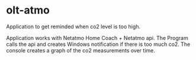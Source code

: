 # olt-atmo

Application to get reminded when co2 level is too high. 

Application works with Netatmo Home Coach + Netatmo api. The Program calls the api and creates Windows notification if 
there is too much co2. The console creates a graph of the co2 measurements over time. 
